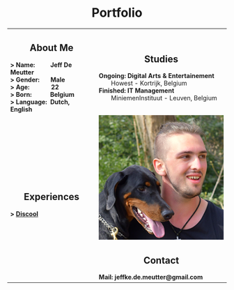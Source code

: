 <h1 align="center">Portfolio</h1>
<table>
    <tr>
        <td>
            <h2 align="center">About Me</h2>
            <b>> Name: &emsp;&emsp;           Jeff De Meutter</b></br>
            <b>> Gender: &emsp;&nbsp;         Male</b></br>
            <b>> Age: &emsp;&emsp;&emsp;&nbsp;22</b></br>
            <b>> Born: &emsp;&emsp;&ensp;&nbsp;Belgium</b></br>
            <b>> Language: &nbsp;Dutch, English</b></br>
        </td>
        <td>
            <h2 align="center">Studies</h2>
            <b>Ongoing: Digital Arts & Entertainement</b></br>
            &emsp;&emsp;Howest - Kortrijk, Belgium</br>
            <b>Finished: IT Management</b></br>
            &emsp;&emsp;MiniemenInstituut - Leuven, Belgium</br>
        </td>
    </tr>
    <tr>
        <td rowspan="2">
            <h2 align="center">Experiences</h2>
            <b>> <a href="https://discool.itch.io/discool">Discool</a></b>
        </td>
        <td>
            <img alt="Photo" src="./Images/Jeff.png" style="float:right" />
        </td>
    </tr>
    <tr>
        <td>
            <h2 align="center">Contact</h2>
            <b>Mail: jeffke.de.meutter@gmail.com</b>
        </td>
    </tr>
</table>





